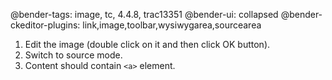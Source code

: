 @bender-tags: image, tc, 4.4.8, trac13351
@bender-ui: collapsed
@bender-ckeditor-plugins: link,image,toolbar,wysiwygarea,sourcearea

1. Edit the image (double click on it and then click OK button).
2. Switch to source mode.
3. Content should contain `<a>` element.
